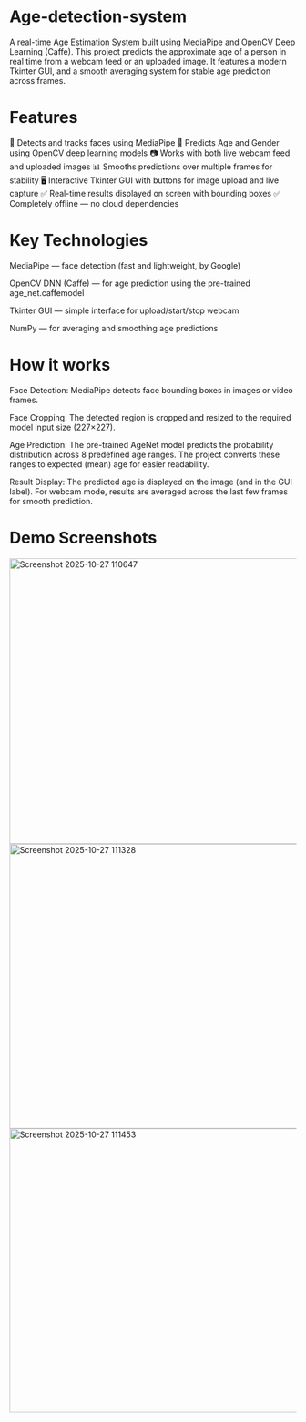 # Age-detection-system

A real-time Age Estimation System built using MediaPipe and OpenCV Deep Learning (Caffe).
This project predicts the approximate age of a person in real time from a webcam feed or an uploaded image.
It features a modern Tkinter GUI, and a smooth averaging system for stable age prediction across frames.

# Features

🧍 Detects and tracks faces using MediaPipe
🧠 Predicts Age and Gender using OpenCV deep learning models
📷 Works with both live webcam feed and uploaded images
📊 Smooths predictions over multiple frames for stability
🖥️ Interactive Tkinter GUI with buttons for image upload and live capture
✅ Real-time results displayed on screen with bounding boxes
✅ Completely offline — no cloud dependencies

# Key Technologies

MediaPipe — face detection (fast and lightweight, by Google)

OpenCV DNN (Caffe) — for age prediction using the pre-trained age_net.caffemodel

Tkinter GUI — simple interface for upload/start/stop webcam

NumPy — for averaging and smoothing age predictions

# How it works

Face Detection:
MediaPipe detects face bounding boxes in images or video frames.

Face Cropping:
The detected region is cropped and resized to the required model input size (227×227).

Age Prediction:
The pre-trained AgeNet model predicts the probability distribution across 8 predefined age ranges.
The project converts these ranges to expected (mean) age for easier readability.

Result Display:
The predicted age is displayed on the image (and in the GUI label).
For webcam mode, results are averaged across the last few frames for smooth prediction.

# Demo Screenshots

<img width="826" height="502" alt="Screenshot 2025-10-27 110647" src="https://github.com/user-attachments/assets/be265def-45c8-4db4-ae6b-9265cc828871" />

<img width="820" height="500" alt="Screenshot 2025-10-27 111328" src="https://github.com/user-attachments/assets/87b7cb53-abd7-4006-ae0e-12e69117669d" />

<img width="821" height="499" alt="Screenshot 2025-10-27 111453" src="https://github.com/user-attachments/assets/037ccca8-8452-4ef5-b4e9-88a1d1c205bc" />



